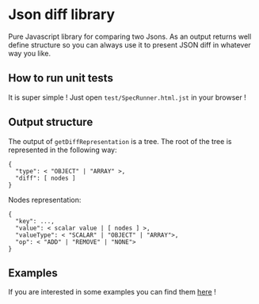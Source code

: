 # Json diff library
Pure Javascript library for comparing two Jsons. As an output returns well define structure so you can always use it to present JSON diff in whatever way you like.

## How to run unit tests
It is super simple ! Just open `test/SpecRunner.html.jst` in your browser !

## Output structure
The output of `getDiffRepresentation` is a tree. The root of the tree is represented in the following way:
```
{
  "type": < "OBJECT" | "ARRAY" >,
  "diff": [ nodes ]
}
```

Nodes representation: 
```
{
  "key": ...,
  "value": < scalar value | [ nodes ] >,
  "valueType": < "SCALAR" | "OBJECT" | "ARRAY">,
  "op": < "ADD" | "REMOVE" | "NONE">
}
```

## Examples
If you are interested in some examples you can find them [here](https://github.com/pkafel/json-diff/wiki/Examples) !
